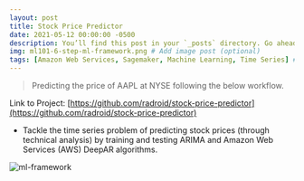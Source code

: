 ```yaml
---
layout: post
title: Stock Price Predictor
date: 2021-05-12 00:00:00 -0500
description: You’ll find this post in your `_posts` directory. Go ahead and edit it and re-build the site to see your changes. # Add post description (optional)
img: ml101-6-step-ml-framework.png # Add image post (optional)
tags: [Amazon Web Services, Sagemaker, Machine Learning, Time Series] # add tag
---
```


> Predicting the price of AAPL at NYSE following the below workflow.

Link to Project: [https://github.com/radroid/stock-price-predictor](https://github.com/radroid/stock-price-predictor)

* Tackle the time series problem of predicting stock prices (through technical analysis) by training and testing ARIMA and Amazon Web Services (AWS) DeepAR algorithms.

![ml-framework]({{site.baseurl}}/assets/img/ml101-6-step-ml-framework.png)
